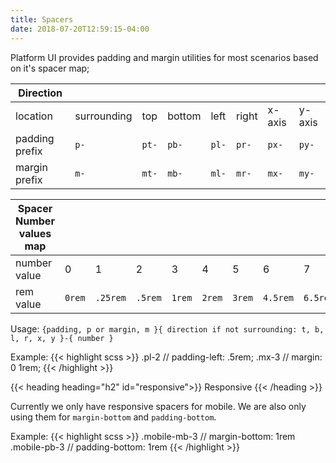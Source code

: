 ```yaml
---
title: Spacers
date: 2018-07-20T12:59:15-04:00
---
```


Platform UI provides padding and margin utilities for most scenarios based on it's spacer map;

| Direction      |                 |                  |                  |                  |                  |                  |                  |
| -------------- | --------------- | ---------------- | ---------------- | ---------------- | ---------------- | ---------------- | ---------------- |
| location       | surrounding     | top              | bottom           | left             | right            | x-axis           | y-axis           |
| padding prefix | <code>p-</code> | <code>pt-</code> | <code>pb-</code> | <code>pl-</code> | <code>pr-</code> | <code>px-</code> | <code>py-</code> |
| margin prefix  | <code>m-</code> | <code>mt-</code> | <code>mb-</code> | <code>ml-</code> | <code>mr-</code> | <code>mx-</code> | <code>my-</code> |

| Spacer Number values map |                   |                     |                    |                   |                   |                   |                     |                     |
| ------------------------ | ----------------- | ------------------- | ------------------ | ----------------- | ----------------- | ----------------- | ------------------- | ------------------- |
| number value             | 0                 | 1                   | 2                  | 3                 | 4                 | 5                 | 6                   | 7                   |
| rem value                | <code>0rem</code> | <code>.25rem</code> | <code>.5rem</code> | <code>1rem</code> | <code>2rem</code> | <code>3rem</code> | <code>4.5rem</code> | <code>6.5rem</code> |

Usage: `{padding, p or margin, m }{ direction if not surrounding: t, b, l, r, x, y }-{ number }`

Example:
{{< highlight scss >}}
.pl-2 // padding-left: .5rem;
.mx-3 // margin: 0 1rem;
{{< /highlight >}}

{{< heading heading="h2" id="responsive">}}
Responsive
{{< /heading >}}

Currently we only have responsive spacers for mobile. We are also only using them for `margin-bottom` and `padding-bottom`.

Example:
{{< highlight scss >}}
.mobile-mb-3 // margin-bottom: 1rem
.mobile-pb-3 // padding-bottom: 1rem
{{< /highlight >}}
